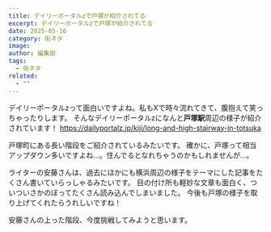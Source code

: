 ```yaml
---
title: デイリーポータルzで戸塚が紹介されてる
excerpt: デイリーポータルzで戸塚が紹介されてる
date: 2025-05-16
category: 街ネタ
image:
author: 編集部
tags:
  - 街ネタ
related:
  - ""
---
```

デイリーポータルzって面白いですよね。私もXで時々流れてきて、腹抱えて笑っちゃったりします。
そんなデイリーポータルzになんと**戸塚駅**周辺の様子が紹介されています！
https://dailyportalz.jp/kiji/long-and-high-stairway-in-totsuka

戸塚町にある長い階段をご紹介されているみたいです。
確かに、戸塚って相当アップダウン多いですよね…。住んでるとなれちゃうのかもしれませんが…。

ライターの安藤さんは、過去にほかにも横浜周辺の様子をテーマにした記事をたくさん書いていらっしゃるみたいです。
目の付け所も軽妙な文章も面白く、ついついさかのぼってたくさん読み込んでしまいました。
今後も戸塚の様子を取り上げてくれたらうれしいですね！

安藤さんの上った階段、今度挑戦してみようと思います。
